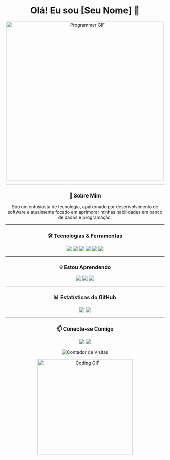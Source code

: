 <h1 align="center">Olá! Eu sou [Seu Nome] 👋</h1>

<p align="center">
  <img src="https://media.giphy.com/media/xT0xeJpnrWC4XWblEk/giphy.gif" alt="Programmer GIF" width="500">
</p>

---

<h3 align="center">🚀 Sobre Mim</h3>
<p align="center">
  Sou um entusiasta de tecnologia, apaixonado por desenvolvimento de software e atualmente focado em aprimorar minhas habilidades em banco de dados e programação.
</p>

---

<h3 align="center">🛠️ Tecnologias & Ferramentas</h3>
<p align="center">
  <img src="https://img.shields.io/badge/-Python-3776AB?style=for-the-badge&logo=python&logoColor=white">
  <img src="https://img.shields.io/badge/-SQL-4479A1?style=for-the-badge&logo=postgresql&logoColor=white">
  <img src="https://img.shields.io/badge/-HTML5-E34F26?style=for-the-badge&logo=html5&logoColor=white">
  <img src="https://img.shields.io/badge/-CSS3-1572B6?style=for-the-badge&logo=css3&logoColor=white">
  <img src="https://img.shields.io/badge/-Git-F05032?style=for-the-badge&logo=git&logoColor=white">
  <img src="https://img.shields.io/badge/-GitHub-181717?style=for-the-badge&logo=github&logoColor=white">
</p>

---

<h3 align="center">💡 Estou Aprendendo</h3>
<p align="center">
  <img src="https://img.shields.io/badge/-JavaScript-F7DF1E?style=for-the-badge&logo=javascript&logoColor=black">
  <img src="https://img.shields.io/badge/-Node.js-339933?style=for-the-badge&logo=node.js&logoColor=white">
  <img src="https://img.shields.io/badge/-React-61DAFB?style=for-the-badge&logo=react&logoColor=black">
</p>

---

<h3 align="center">📊 Estatísticas do GitHub</h3>
<p align="center">
  <img src="https://github-readme-stats.vercel.app/api?username=seu-usuario&show_icons=true&theme=radical">
  <img src="https://github-readme-stats.vercel.app/api/top-langs/?username=seu-usuario&layout=compact&theme=radical">
</p>

---

<h3 align="center">📫 Conecte-se Comigo</h3>
<p align="center">
  <a href="https://www.linkedin.com/in/seu-usuario" target="_blank"><img src="https://img.shields.io/badge/-LinkedIn-0077B5?style=for-the-badge&logo=linkedin&logoColor=white"></a>
  <a href="mailto:seu-email@exemplo.com"><img src="https://img.shields.io/badge/-Email-D14836?style=for-the-badge&logo=gmail&logoColor=white"></a>
</p>

<p align="center">
  <img src="https://komarev.com/ghpvc/?username=seu-usuario&style=flat-square&color=blue" alt="Contador de Visitas">
</p>

<p align="center">
  <img src="https://media.giphy.com/media/l0ExvM5kUDwI3ZkAm/giphy.gif" alt="Coding GIF" width="300">
</p>

